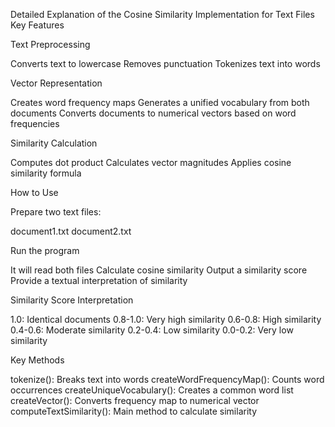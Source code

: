 Detailed Explanation of the Cosine Similarity Implementation for Text Files
Key Features

Text Preprocessing

Converts text to lowercase
Removes punctuation
Tokenizes text into words


Vector Representation

Creates word frequency maps
Generates a unified vocabulary from both documents
Converts documents to numerical vectors based on word frequencies


Similarity Calculation

Computes dot product
Calculates vector magnitudes
Applies cosine similarity formula



How to Use

Prepare two text files:

document1.txt
document2.txt


Run the program

It will read both files
Calculate cosine similarity
Output a similarity score
Provide a textual interpretation of similarity



Similarity Score Interpretation

1.0: Identical documents
0.8-1.0: Very high similarity
0.6-0.8: High similarity
0.4-0.6: Moderate similarity
0.2-0.4: Low similarity
0.0-0.2: Very low similarity

Key Methods

tokenize(): Breaks text into words
createWordFrequencyMap(): Counts word occurrences
createUniqueVocabulary(): Creates a common word list
createVector(): Converts frequency map to numerical vector
computeTextSimilarity(): Main method to calculate similarity
